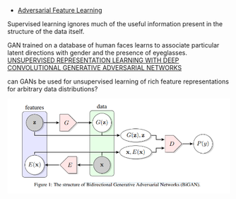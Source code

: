* [Adversarial Feature Learning](http://cn.arxiv.org/pdf/1605.09782.pdf)

Supervised learning ignores much of the useful information present in the structure of the data itself.

GAN trained on a database of
human faces learns to associate particular latent directions with gender and the presence of eyeglasses. [UNSUPERVISED REPRESENTATION LEARNING WITH DEEP CONVOLUTIONAL GENERATIVE ADVERSARIAL NETWORKS](http://cn.arxiv.org/pdf/1511.06434v2)

can GANs be used for unsupervised learning of rich feature representations for arbitrary data distributions?

![](imgs/20171026-143950.png)

